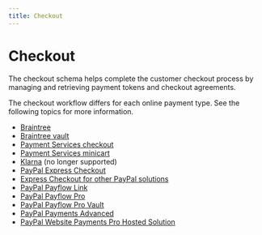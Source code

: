 ```yaml
---
title: Checkout
---
```


# Checkout

The checkout schema helps complete the customer checkout process by managing and retrieving payment tokens and checkout agreements.

The checkout workflow differs for each online payment type. See the following topics for more information.

*  [Braintree](../../payment-methods/braintree.md)
*  [Braintree vault](../../payment-methods/braintree-vault.md)
*  [Payment Services checkout](../../payment-services/checkout.md)
*  [Payment Services minicart](../../payment-services/minicart.md)
*  [Klarna](../../payment-methods/klarna.md) (no longer supported)
*  [PayPal Express Checkout](../../payment-methods/paypal-express-checkout.md)
*  [Express Checkout for other PayPal solutions](../../payment-methods/payflow-express.md)
*  [PayPal Payflow Link](../../payment-methods/payflow-link.md)
*  [PayPal Payflow Pro](../../payment-methods/payflow-pro.md)
*  [PayPal Payflow Pro Vault](../../payment-methods/payflow-pro-vault.md)
*  [PayPal Payments Advanced](../../payment-methods/payments-advanced.md)
*  [PayPal Website Payments Pro Hosted Solution](../../payment-methods/hosted-pro.md)
